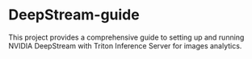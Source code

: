 # DeepStream-guide
This project provides a comprehensive guide to setting up and running NVIDIA DeepStream with Triton Inference Server for images analytics. 
